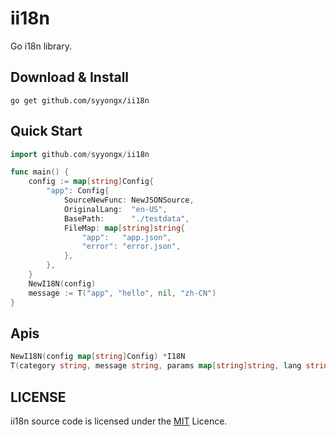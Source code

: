 # ii18n
Go i18n library.

## Download & Install
```shell
go get github.com/syyongx/ii18n
```

## Quick Start
```go
import github.com/syyongx/ii18n

func main() {
    config := map[string]Config{
        "app": Config{
            SourceNewFunc: NewJSONSource,
            OriginalLang:  "en-US",
            BasePath:      "./testdata",
            FileMap: map[string]string{
                "app":   "app.json",
                "error": "error.json",
            },
        },
    }
    NewI18N(config)
    message := T("app", "hello", nil, "zh-CN")
}
```

## Apis
```go
NewI18N(config map[string]Config) *I18N
T(category string, message string, params map[string]string, lang string) string
```

## LICENSE
ii18n source code is licensed under the [MIT](https://github.com/syyongx/ii18n/blob/master/LICENSE) Licence.
